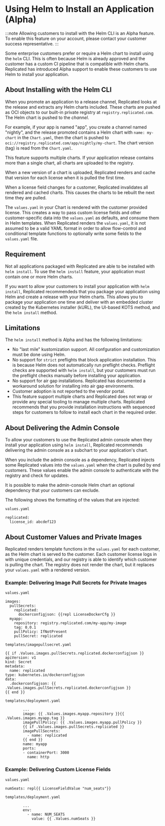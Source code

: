 # Using Helm to Install an Application (Alpha)

:::note
Allowing customers to install with the Helm CLI is an Alpha feature. To enable this feature on your account, please contact your customer success representative.
:::

Some enterprise customers prefer or require a Helm chart to install using the `helm` CLI. This is often because Helm is already approved and the customer has a custom CI pipeline that is compatible with Helm charts. Replicated has introduced Alpha support to enable these customers to use Helm to install your application.

## About Installing with the Helm CLI

When you promote an application to a release channel, Replicated looks at the release and extracts any Helm charts included. These charts are pushed as OCI objects to our built-in private registry  at `registry.replicated.com`. The Helm chart is pushed to the _channel_.

For example, if your app is named "app", you create a channel named "nightly", and the release promoted contains a Helm chart with `name: my-chart` in the `Chart.yaml`, then the chart is pushed to `oci://registry.replicated.com/app/nightly/my-chart`. The chart version (tag) is read from the `Chart.yaml`.

This feature supports multiple charts. If your application release contains more than a single chart, all charts are uploaded to the registry.

When a new version of a chart is uploaded, Replicated renders and cache that version for each license when it is pulled the first time.

When a license field changes for a customer, Replicated invalidates all rendered and cached charts. This causes the charts to be rebuilt the next time they are pulled.

The `values.yaml` in your Chart is rendered with the customer provided license. This creates a way to pass custom license fields and other customer-specific data into the `values.yaml` as defaults, and consume them in Helm templates. When Replicated renders the `values.yaml`, it is not assumed to be a valid YAML format in order to allow flow-control and conditional template functions to optionally write some fields to the `values.yaml` file.

## Requirement

Not all applications packaged with Replicated are able to be installed with `helm install`. To use the `helm install` feature, your application must contain one or more Helm charts.

If you want to allow your customers to install your application with `helm install`, Replicated recommendeds that you package your application using Helm and create a release with your Helm charts. This allows you to package your application one time and deliver with an embedded cluster created by the Kubernetes installer (kURL), the UI-based KOTS method, and the `helm install` method.

## Limitations

The `helm install` method is Alpha and has the following limitations:

* No "last mile" kustomization support. All confguration and customization must be done using Helm.
* No support for `strict` preflights that block application installation. This is because Helm does not automatically run preflight checks. Preflight checks are supported with `helm install`, but your customers must run the preflight checks manually before installing your application.
* No support for air gap installations. Replicated has documented a workaround solution for installing into air gap environments.
* Customer adoption is not reported to the vendor portal.
* This feature support multiple charts and Replicated does not wrap or provide any special tooling to manage multiple charts. Replicated recommends that you provide installation instructions with sequenced steps for customers to follow to install each chart in the required order.

## About Delivering the Admin Console

To allow your customers to use the Replicated admin console when they install your application using `helm install`, Replicated recommends delivering the admin console as a subchart to your application's chart.

When you include the admin console as a dependency, Replicated injects some Replicated values into the `values.yaml` when the chart is pulled by end customers. These values enable the admin console to authenticate with the registry and check for updates.

It is possible to make the admin-console Helm chart an optional dependency that your customers can exclude.

The following shows the formatting of the values that are injected:

`values.yaml`

```
replicated:
  license_id: abcdef123
```

## About Customer Values and Private Images

Replicated renders template functions in the `values.yaml` for each customer, as the Helm chart is served to the customer. Each customer license logs in with unique credentials, and our registry is able to identify which customer is pulling the chart. The registry does not render the chart, but it replaces your `values.yaml` with a rendered version.

### Example: Delivering Image Pull Secrets for Private Images

`values.yaml`

```
images:
  pullSecrets:
    replicated:
      dockerconfigjson: {{repl LicenseDockerCfg }}
  myapp:
    repository: registry.replicated.com/my-app/my-image
    tag: 0.0.1
    pullPolicy: IfNotPresent
    pullSecret: replicated
```

`templates/imagepullsecret.yaml`

```
{{ if .Values.images.pullSecrets.replicated.dockerconfigjson }}
apiVersion: v1
kind: Secret
metadata:
  name: replicated
type: kubernetes.io/dockerconfigjson
data:
  .dockerconfigjson: {{ .Values.images.pullSecrets.replicated.dockerconfigjson }}
{{ end }}
```

`templates/deployment.yaml`

```
        ...
        image: {{ .Values.images.myapp.repository }}{{ .Values.images.myapp.tag }}
        imagePullPolicy: {{ .Values.images.myapp.pullPolicy }}
        {{ if .Values.images.pullSecrets.replicated }}
        imagePullSecrets:
          - name: replicated
        {{ end }}
        name: myapp
        ports:
        - containerPort: 3000
          name: http
```          

### Example: Delivering Custom License Fields

`values.yaml`

```
numSeats: repl{{ LicenseFieldValue "num_seats"}}
```

`templates/deployment.yaml`

```
        ...
        env:
          - name: NUM_SEATS
            value: {{ .Values.numSeats }}
```
